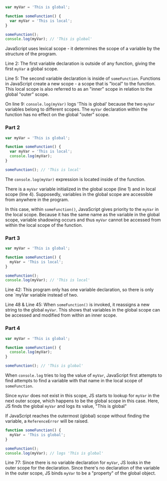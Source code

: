 ```js
var myVar = 'This is global';

function someFunction() {
  var myVar = 'This is local';
}

someFunction();
console.log(myVar); // 'This is global'
```

JavaScript uses lexical scope - it determines the scope of a variable by the structure of the program.

Line 2: The first variable declaration is outside of any function, giving the first `myVar` a global scope.

Line 5: The second variable declaration is inside of `someFunction`. Functions in JavaScript create a new scope - a scope that is "local" to the function. This local scope is also referred to as an "inner" scope in relation to the global "outer" scope.

On line 9: `console.log(myVar)` logs 'This is global' because the two `myVar` variables belong to different scopes.
The `myVar` declaration within the function has no effect on the global "outer" scope.

### Part 2
```js
var myVar = 'This is global';

function someFunction() {
  var myVar = 'This is local';
  console.log(myVar);
}

someFunction(); // 'This is local'
```

The `console.log(myVar)` expression is located inside of the function.

There is a `myVar` variable initialized in the global scope (line 1) and in local scope (line 4).
Supposedly, variables in the global scope are accessible from anywhere in the program.

In this case, within `someFunction()`, JavaScript gives priority to the `myVar` in the local scope. Because it has the same name as the variable in the global scope, variable shadowing occurs and thus `myVar` cannot be accessed from within the local scope of the function.

### Part 3
```js
var myVar = 'This is global';

function someFunction() {
  myVar = 'This is local';
}

someFunction();
console.log(myVar); // 'This is local'
```

Line 42: This program only has one variable declaration, so there is only one `myVar variable instead of two.

Line 48 & Line 45: When `someFunction()` is invoked, it reassigns a new string to the global `myVar`.
This shows that variables in the global scope can be accessed and modified from within an inner scope.

### Part 4
```js
var myVar = 'This is global';

function someFunction() {
  console.log(myVar);
}

someFunction(); // 'This is global'
```


When `console.log` tries to log the value of `myVar`, JavaScript first attempts to find attempts to find a variable with that name in the local scope of `someFunction`.

Since `myVar` does not exist in this scope, JS starts to lookup for `myVar` in the next outer scope, which happens to be the global scope in this case. Here, JS finds the global `myVar` and logs its value, "This is global"

If JavaScript reaches the outermost (global) scope without finding the variable, a `ReferenceError` will be raised.

```js
function someFunction() {
  myVar = 'This is global';
}

someFunction();
console.log(myVar); // logs 'This is global'
```

Line 77: Since there is no variable declaration for `myVar`, JS looks in the outer scope for the declaration. Since there's no declaration of the variable in the outer scope, JS binds `myVar` to be a "property" of the global object.